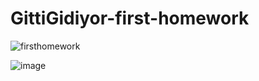 # GittiGidiyor-first-homework

![firsthomework](https://user-images.githubusercontent.com/80206303/128940859-2c58e9d8-f72f-400e-be76-42190276940e.png)

![image](https://user-images.githubusercontent.com/58683636/128666979-67858095-80ee-4da3-a416-97e387f82ca4.png)
